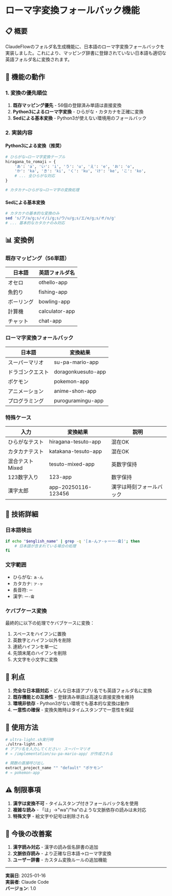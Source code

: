 # ローマ字変換フォールバック機能

## 📋 概要

ClaudeFlowのフォルダ名生成機能に、日本語のローマ字変換フォールバックを実装しました。これにより、マッピング辞書に登録されていない日本語も適切な英語フォルダ名に変換されます。

## 🚀 機能の動作

### 1. 変換の優先順位

1. **既存マッピング優先** - 56個の登録済み単語は直接変換
2. **Python3によるローマ字変換** - ひらがな・カタカナを正確に変換
3. **Sedによる基本変換** - Python3が使えない環境用のフォールバック

### 2. 実装内容

#### Python3による変換（推奨）

```python
# ひらがな→ローマ字変換テーブル
hiragana_to_romaji = {
    'あ': 'a', 'い': 'i', 'う': 'u', 'え': 'e', 'お': 'o',
    'か': 'ka', 'き': 'ki', 'く': 'ku', 'け': 'ke', 'こ': 'ko',
    # ... 全ひらがな対応
}

# カタカナ→ひらがな→ローマ字の変換処理
```

#### Sedによる基本変換

```bash
# カタカナの基本的な変換のみ
sed 's/ア/a/g;s/イ/i/g;s/ウ/u/g;s/エ/e/g;s/オ/o/g'
# ... 基本的なカタカナのみ対応
```

## 📊 変換例

### 既存マッピング（56単語）

| 日本語 | 英語フォルダ名 |
|--------|---------------|
| オセロ | othello-app |
| 魚釣り | fishing-app |
| ボーリング | bowling-app |
| 計算機 | calculator-app |
| チャット | chat-app |

### ローマ字変換フォールバック

| 日本語 | 変換結果 |
|--------|----------|
| スーパーマリオ | su-pa-mario-app |
| ドラゴンクエスト | doragonkuesuto-app |
| ポケモン | pokemon-app |
| アニメーション | anime-shon-app |
| プログラミング | puroguramingu-app |

### 特殊ケース

| 入力 | 変換結果 | 説明 |
|------|----------|------|
| ひらがなテスト | hiragana-tesuto-app | 混在OK |
| カタカナテスト | katakana-tesuto-app | 混在OK |
| 混合テストMixed | tesuto-mixed-app | 英数字保持 |
| 123数字入り | 123-app | 数字保持 |
| 漢字太郎 | app-20250116-123456 | 漢字は時刻フォールバック |

## 🔧 技術詳細

### 日本語検出

```bash
if echo "$english_name" | grep -q '[ぁ-んァ-ヶー一-龠]'; then
    # 日本語が含まれている場合の処理
fi
```

### 文字範囲

- ひらがな: `ぁ-ん`
- カタカナ: `ァ-ヶ`
- 長音符: `ー`
- 漢字: `一-龠`

### ケバブケース変換

最終的に以下の処理でケバブケースに変換：

1. スペースをハイフンに置換
2. 英数字とハイフン以外を削除
3. 連続ハイフンを単一に
4. 先頭末尾のハイフンを削除
5. 大文字を小文字に変換

## 🎯 利点

1. **完全な日本語対応** - どんな日本語アプリ名でも英語フォルダ名に変換
2. **既存機能との互換性** - 登録済み単語は高速な直接変換を維持
3. **環境非依存** - Python3がない環境でも基本的な変換は動作
4. **一意性の確保** - 変換失敗時はタイムスタンプで一意性を保証

## 📝 使用方法

```bash
# ultra-light.sh実行時
./ultra-light.sh
# アプリ名を入力してください: スーパーマリオ
# → /implementation/su-pa-mario-app/ が作成される

# 関数の直接呼び出し
extract_project_name "" "default" "ポケモン"
# → pokemon-app
```

## ⚠️ 制限事項

1. **漢字は変換不可** - タイムスタンプ付きフォールバック名を使用
2. **複雑な読み** - 「は」→"wa"/"ha"のような文脈依存の読みは未対応
3. **特殊文字** - 絵文字や記号は削除される

## 🔮 今後の改善案

1. **漢字読み対応** - 漢字の読み仮名辞書の追加
2. **文脈依存読み** - より正確な日本語→ローマ字変換
3. **ユーザー辞書** - カスタム変換ルールの追加機能

---

**実装日**: 2025-01-16  
**実装者**: Claude Code  
**バージョン**: 1.0